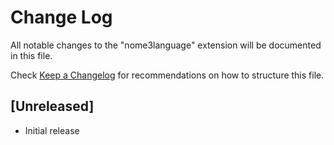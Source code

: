 # Change Log

All notable changes to the "nome3language" extension will be documented in this file.

Check [Keep a Changelog](http://keepachangelog.com/) for recommendations on how to structure this file.

## [Unreleased]

- Initial release